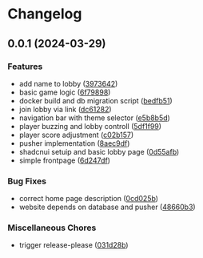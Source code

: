 # Changelog

## 0.0.1 (2024-03-29)


### Features

* add name to lobby ([3973642](https://github.com/TK221/quizit/commit/3973642cfbdc97b8e2a4aa58dc4b18043f2a3428))
* basic game logic ([6f79898](https://github.com/TK221/quizit/commit/6f79898b4f234e70b48c3dc0319a23e9e04b545c))
* docker build and db migration script ([bedfb51](https://github.com/TK221/quizit/commit/bedfb51973995bf2dbeba201540d18fdc9e1bd17))
* join lobby via link ([dc61282](https://github.com/TK221/quizit/commit/dc612824e41e929d4c03ad0a3af996f1f213790a))
* navigation bar with theme selector ([e5b8b5d](https://github.com/TK221/quizit/commit/e5b8b5dcbc1ea23179074c282eb2f1793fc2c3f3))
* player buzzing and lobby controll ([5df1f99](https://github.com/TK221/quizit/commit/5df1f99479ec93d6841aa9ed75981b1b48ed9ffa))
* player score adjustment ([c02b157](https://github.com/TK221/quizit/commit/c02b157018bc76da7d0da591c093c0b307151713))
* pusher implementation ([8aec9df](https://github.com/TK221/quizit/commit/8aec9dfb67491ce9b00a4ad756a6c23a4431f3e5))
* shadcnui setuip and basic lobby page ([0d55afb](https://github.com/TK221/quizit/commit/0d55afba78e6aa3059a53554f1525cc491b543ff))
* simple frontpage ([6d247df](https://github.com/TK221/quizit/commit/6d247df6c320ab62915858fc2f70760d1edc056c))


### Bug Fixes

* correct home page description ([0cd025b](https://github.com/TK221/quizit/commit/0cd025bf1a5773e431c37565cc9c4052c8167c3d))
* website depends on database and pusher ([48660b3](https://github.com/TK221/quizit/commit/48660b36bc37639dc91af81944dbc482e34ab394))


### Miscellaneous Chores

* trigger release-please ([031d28b](https://github.com/TK221/quizit/commit/031d28bf5f02ed5a4e6fe45e6ee9550ab85808d2))
